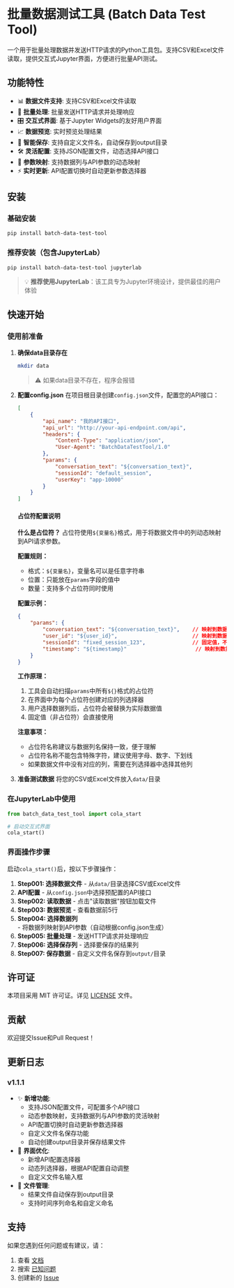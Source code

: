 # 批量数据测试工具 (Batch Data Test Tool)

一个用于批量处理数据并发送HTTP请求的Python工具包。支持CSV和Excel文件读取，提供交互式Jupyter界面，方便进行批量API测试。

## 功能特性

- 📊 **数据文件支持**: 支持CSV和Excel文件读取
- 🔄 **批量处理**: 批量发送HTTP请求并处理响应
- 🎛️ **交互式界面**: 基于Jupyter Widgets的友好用户界面
- 📈 **数据预览**: 实时预览处理结果
- 💾 **智能保存**: 支持自定义文件名，自动保存到output目录
- 🛠️ **灵活配置**: 支持JSON配置文件，动态选择API接口
- 🔧 **参数映射**: 支持数据列与API参数的动态映射
- ⚡ **实时更新**: API配置切换时自动更新参数选择器

## 安装

### 基础安装
```bash
pip install batch-data-test-tool
```

### 推荐安装（包含JupyterLab）
```bash
pip install batch-data-test-tool jupyterlab
```

> 💡 **推荐使用JupyterLab**：该工具专为Jupyter环境设计，提供最佳的用户体验

## 快速开始

### 使用前准备

1. **确保data目录存在**
   ```bash
   mkdir data
   ```
   > ⚠️ 如果data目录不存在，程序会报错

2. **配置config.json**
   在项目根目录创建`config.json`文件，配置您的API接口：
   ```json
   [
       {
           "api_name": "我的API接口",
           "api_url": "http://your-api-endpoint.com/api",
           "headers": {
               "Content-Type": "application/json",
               "User-Agent": "BatchDataTestTool/1.0"
           },
           "params": {
               "conversation_text": "${conversation_text}",
               "sessionId": "default_session",
               "userKey": "app-10000"
           }
       }
   ]
   ```

   #### 占位符配置说明

   **什么是占位符？**
   占位符使用`${变量名}`格式，用于将数据文件中的列动态映射到API请求参数。

   **配置规则：**
   - 格式：`${变量名}`，变量名可以是任意字符串
   - 位置：只能放在`params`字段的值中
   - 数量：支持多个占位符同时使用

   **配置示例：**
   ```json
   {
       "params": {
           "conversation_text": "${conversation_text}",    // 映射到数据中的conversation_text列
           "user_id": "${user_id}",                        // 映射到数据中的user_id列
           "sessionId": "fixed_session_123",               // 固定值，不映射
           "timestamp": "${timestamp}"                      // 映射到数据中的timestamp列
       }
   }
   ```

   **工作原理：**
   1. 工具会自动扫描`params`中所有`${}`格式的占位符
   2. 在界面中为每个占位符创建对应的列选择器
   3. 用户选择数据列后，占位符会被替换为实际数据值
   4. 固定值（非占位符）会直接使用

   **注意事项：**
   - 占位符名称建议与数据列名保持一致，便于理解
   - 占位符名称不能包含特殊字符，建议使用字母、数字、下划线
   - 如果数据文件中没有对应的列，需要在列选择器中选择其他列

3. **准备测试数据**
   将您的CSV或Excel文件放入`data/`目录

### 在JupyterLab中使用

```python
from batch_data_test_tool import cola_start

# 启动交互式界面
cola_start()
```

### 界面操作步骤

启动`cola_start()`后，按以下步骤操作：

1. **Step001: 选择数据文件** - 从`data/`目录选择CSV或Excel文件
2. **API配置** - 从`config.json`中选择预配置的API接口
3. **Step002: 读取数据** - 点击"读取数据"按钮加载文件
4. **Step003: 数据预览** - 查看数据前5行
5. **Step004: 选择数据列** - 将数据列映射到API参数（自动根据config.json生成）
6. **Step005: 批量处理** - 发送HTTP请求并处理响应
7. **Step006: 选择保存列** - 选择要保存的结果列
8. **Step007: 保存数据** - 自定义文件名保存到`output/`目录


## 许可证

本项目采用 MIT 许可证。详见 [LICENSE](LICENSE) 文件。

## 贡献

欢迎提交Issue和Pull Request！

## 更新日志

### v1.1.1
- ✨ **新增功能**:
  - 支持JSON配置文件，可配置多个API接口
  - 动态参数映射，支持数据列与API参数的灵活映射
  - API配置切换时自动更新参数选择器
  - 自定义文件名保存功能
  - 自动创建output目录并保存结果文件
- 🎯 **界面优化**:
  - 新增API配置选择器
  - 动态列选择器，根据API配置自动调整
  - 自定义文件名输入框
- 📁 **文件管理**:
  - 结果文件自动保存到output目录
  - 支持时间序列命名和自定义命名


## 支持

如果您遇到任何问题或有建议，请：

1. 查看 [文档](https://github.com/zzti-bsj/batch-data-test-tool#readme)
2. 搜索 [已知问题](https://github.com/zzti-bsj/batch-data-test-tool/issues)
3. 创建新的 [Issue](https://github.com/zzti-bsj/batch-data-test-tool/issues/new)
